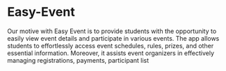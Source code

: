 # Easy-Event
Our motive with Easy Event is to provide students with the opportunity to easily view event details and participate in various events. The app allows students to effortlessly access event schedules, rules, prizes, and other essential information. Moreover, it assists event organizers in effectively managing registrations, payments, participant list
